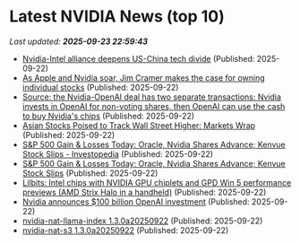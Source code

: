 # Latest NVIDIA News (top 10)
_Last updated: **2025-09-23 22:59:43**_

- [Nvidia-Intel alliance deepens US-China tech divide](https://www.digitimes.com/news/a20250919PD218/nvidia-intel-investment-government-design.html) (Published: 2025-09-22)
- [As Apple and Nvidia soar, Jim Cramer makes the case for owning individual stocks](https://www.cnbc.com/2025/09/22/as-apple-and-nvidia-soar-jim-cramer-says-to-own-individual-stocks.html) (Published: 2025-09-22)
- [Source: the Nvidia-OpenAI deal has two separate transactions: Nvidia invests in OpenAI for non-voting shares, then OpenAI can use the cash to buy Nvidia's chips](https://biztoc.com/x/ebed87ee47a7cdab) (Published: 2025-09-22)
- [Asian Stocks Poised to Track Wall Street Higher: Markets Wrap](https://financialpost.com/pmn/business-pmn/asian-stocks-poised-to-track-wall-street-higher-markets-wrap) (Published: 2025-09-22)
- [S&P 500 Gain & Losses Today: Oracle, Nvidia Shares Advance; Kenvue Stock Slips - Investopedia](https://slashdot.org/firehose.pl?op=view&amp;id=179477808) (Published: 2025-09-22)
- [S&P 500 Gain & Losses Today: Oracle, Nvidia Shares Advance; Kenvue Stock Slips](https://biztoc.com/x/87a592a0dd74e946) (Published: 2025-09-22)
- [Lilbits: Intel chips with NVIDIA GPU chiplets and GPD Win 5 performance previews (AMD Strix Halo in a handheld)](https://liliputing.com/lilbits-intel-chips-with-nvidia-gpu-chiplets-and-gpd-win-5-performance-previews-amd-strix-halo-in-a-handheld/) (Published: 2025-09-22)
- [Nvidia announces $100 billion OpenAI investment](https://biztoc.com/x/e954376095f253a3) (Published: 2025-09-22)
- [nvidia-nat-llama-index 1.3.0a20250922](https://pypi.org/project/nvidia-nat-llama-index/1.3.0a20250922/) (Published: 2025-09-22)
- [nvidia-nat-s3 1.3.0a20250922](https://pypi.org/project/nvidia-nat-s3/1.3.0a20250922/) (Published: 2025-09-22)
